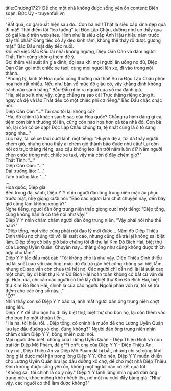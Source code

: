 title:Chương1721: Để cho một nhà không được sống yên ổn
content:
Biên soạn: Đức Uy - truyenfull.vn<br>---<br>"Bất quá, cô gái xuất hiện sau đó…Con bà nó!! Thật là siêu cấp xinh đẹp quá đi mà!! Thời điểm tôi “leo tường” tại Độc Lập Châu, dường như có thấy qua cô gái kia ở trên websites. Hình như là siêu cấp Ảnh Hậu nhiều năm trước đây thì phải? Đáng tiếc cô ấy đeo kính râm, không thể thấy rõ được gương mặt." Bắc Đẩu mặt đầy tiếc nuối.<br>Đối với việc Bắc Đẩu lải nhải không ngừng, Diệp Oản Oản và đám người Thất Tinh cũng không thèm để ý.<br>Gọi thêm vài suất ăn gia đình, đợi sau khi mọi người ăn uống no đủ, Diệp Oản Oản gọi một chiếc xe taxi, cùng mọi người lên xe, đi vào trong nội thành.<br>"Phong tỷ, kinh tế Hoa quốc cũng thường mà thôi! So ra Độc Lập Châu phồn hoa hơn rất nhiều. Nếu như bàn về mức độ giàu có, vậy khẳng định không cách nào sánh bằng." Bắc Đẩu nhìn ra ngoài cửa sổ mà đánh giá.<br>"Ha, siêu xe ít như vậy, cũng chẳng ra sao cả! Trực thăng riêng cũng ít, ngay cả đệ và lão Thất đều có một chiếc phi cơ riêng." Bắc Đẩu chậc chậc nói.<br>Diệp Oản Oản "..." Tại sao tôi lại không có?<br>"Ha, đó chính là khách sạn 5 sao của Hoa quốc? Chẳng ra hình dáng gì cả, tiệm cơm bình thường tôi ăn, cũng còn hào hoa hơn cả tòa nhà đó. Con bà nó, lại còn có xe đạp! Độc Lập Châu chúng ta, tệ nhất cũng là ô tô sang trọng nha..."<br>Lúc này, tài xế xe taxi cười lạnh một tiếng: "Huynh đệ à, tôi đã thấy người chém gió, nhưng chưa thấy ai chém gió thành bão được như cậu! Lại còn nói có trực thăng riêng, sao cậu không leo lên trời nằm luôn đi? Năm người chen chúc trong một chiếc xe taxi, vậy mà còn ở đây chém gió?"<br>Thất Tinh: "..."<br>Diệp Oản Oản: "..."<br>Đại trưởng lão: "..."<br>Tam trưởng lão: "..."<br>...<br>Hoa quốc, Diệp gia.<br>Bên trong đại sảnh, Diệp Y Y nhìn người đàn ông trung niên mặc âu phục trước mặt, nhẹ giọng cười nói: "Bảo các người làm chút chuyện này, đến bây giờ cũng làm không xong à?"<br>Nghe tiếng, người đàn ông trung niên thấp giọng cười một tiếng: "Diệp tổng, cũng không hẳn là có thể nói như vậy!"<br>Diệp Y Y nhìn chằm chằm người đàn ông trung niên, "Vậy phải nói như thế nào?"<br>"Diệp tổng, mọi việc cũng phải nói đạo lý mới được... Năm đó Diệp Thiệu Đình thiếu nợ chúng tôi với lãi suất cao, nhưng cũng đã trả lại không sai biệt lắm. Diệp tổng cô bây giờ bảo chúng tôi đi thu lại Kim Đô Bích Hải, biệt thự của Lương Uyển Quân. Chuyện này… thật giống như cũng không được thích hợp cho lắm!"<br>Diệp Y Y lắc đầu một cái: "Tôi không cho là như vậy. Diệp Thiệu Đình thiếu nợ lãi suất cao với các ông, mặc dù đã trả gần hết cũng không sai biệt lắm, nhưng dù sao vẫn còn chưa trả hết nợ. Các người chỉ cần nói là lãi suất cao một chút, lấy đi biệt thự Kim Đô Bích Hải hoàn toàn không có bất cứ vấn đề gì. Hơn nữa, chỉ cần các người có thể lấy đi biệt thự Kim Đô Bích Hải, biệt thự Kim Đô Bích Hải, chính là của các người. Ngoài phần vốn ra, tôi sẽ trả thêm cho các ông số này…"<br>"Ồ?"<br>Nhìn thấy con số Diệp Y Y báo ra, ánh mắt người đàn ông trung niên chợt sáng lên.<br>Diệp Y Y để cho bọn họ đi lấy biệt thự, biệt thự cho bọn họ, lại còn thêm vào cho bọn họ một khoản tiền...<br>"Ha ha, tôi hiểu rồi... Diệp tổng, cô chính là muốn để cho Lương Uyển Quân lưu lạc đầu đường xó chợ, đúng không?" Người đàn ông trung niên nhìn chằm chằm Diệp Y Y, bỗng nhiên cười nói.<br>Mọi người đều biết, chồng của Lương Uyển Quân - Diệp Thiệu Đình và con trai lớn Diệp Mộ Phàm, đã g**t ch*t cha của Diệp Y Y - Diệp Thiệu An.<br>Tuy nói, Diệp Thiệu An và Diệp Mộ Phàm đã bị bắt, nhưng chỉ sợ cũng khó lòng giải được mối hận trong lòng Diệp Y Y. Cho nên, Diệp Y Y muốn khiến cho Lương Uyển Quân lưu lạc đầu đường xó chợ, để cho một nhà Diệp Thiệu Đình không được sống yên ổn, không một người nào có kết quả tốt.<br>"Không sai, tôi chính là có ý này." Diệp Y Y lạnh lùng nhìn người đàn ông trung niên, khóe miệng khẽ nhếch lên, nở một nụ cười đầy băng giá: "Như vậy, các người có thể làm được không?"